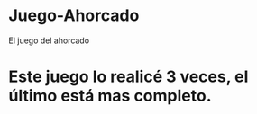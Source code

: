 # Juego-Ahorcado
El juego del ahorcado
# Este juego lo realicé 3 veces, el último está mas completo.
